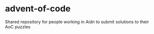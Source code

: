 # advent-of-code
Shared repository for people working in Aidn to submit solutions to their AoC puzzles

